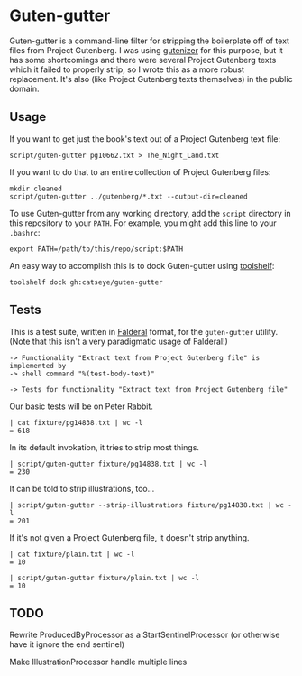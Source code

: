 Guten-gutter
============

Guten-gutter is a command-line filter for stripping the boilerplate off of
text files from Project Gutenberg.  I was using [gutenizer][] for this
purpose, but it has some shortcomings and there were several Project Gutenberg
texts which it failed to properly strip, so I wrote this as a more robust
replacement.  It's also (like Project Gutenberg texts themselves) in the
public domain.

Usage
-----

If you want to get just the book's text out of a Project Gutenberg text file:

    script/guten-gutter pg10662.txt > The_Night_Land.txt

If you want to do that to an entire collection of Project Gutenberg files:

    mkdir cleaned
    script/guten-gutter ../gutenberg/*.txt --output-dir=cleaned

To use Guten-gutter from any working directory, add the `script` directory in
this repository to your `PATH`.  For example, you might add this line to your
`.bashrc`:

    export PATH=/path/to/this/repo/script:$PATH

An easy way to accomplish this is to dock Guten-gutter using [toolshelf][]:

    toolshelf dock gh:catseye/guten-gutter

Tests
-----

This is a test suite, written in [Falderal][] format, for the `guten-gutter`
utility.  (Note that this isn't a very paradigmatic usage of Falderal!)

    -> Functionality "Extract text from Project Gutenberg file" is implemented by
    -> shell command "%(test-body-text)"

    -> Tests for functionality "Extract text from Project Gutenberg file"

Our basic tests will be on Peter Rabbit.

    | cat fixture/pg14838.txt | wc -l
    = 618

In its default invokation, it tries to strip most things.

    | script/guten-gutter fixture/pg14838.txt | wc -l
    = 230

It can be told to strip illustrations, too...

    | script/guten-gutter --strip-illustrations fixture/pg14838.txt | wc -l
    = 201

If it's not given a Project Gutenberg file, it doesn't strip anything.

    | cat fixture/plain.txt | wc -l
    = 10

    | script/guten-gutter fixture/plain.txt | wc -l
    = 10

TODO
----

Rewrite ProducedByProcessor as a StartSentinelProcessor (or otherwise
have it ignore the end sentinel)

Make IllustrationProcessor handle multiple lines

[Falderal]:     http://catseye.tc/node/Falderal
[toolshelf]:    http://catseye.tc/node/toolshelf
[gutenizer]:    https://github.com/okfn/gutenizer
